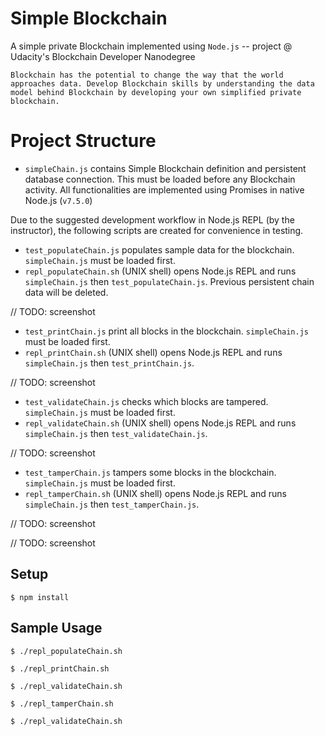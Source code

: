 Simple Blockchain
=================

A simple private Blockchain implemented using `Node.js` -- project @ Udacity's Blockchain Developer Nanodegree

    Blockchain has the potential to change the way that the world approaches data. Develop Blockchain skills by understanding the data model behind Blockchain by developing your own simplified private blockchain.


# Project Structure

* `simpleChain.js` contains Simple Blockchain definition and persistent database connection. This must be loaded before any Blockchain activity. All functionalities are  implemented using Promises in native Node.js (`v7.5.0`)

Due to the suggested development workflow in Node.js REPL (by the instructor), the following scripts are created for convenience in testing.

* `test_populateChain.js` populates sample data for the blockchain. `simpleChain.js` must be loaded first.
* `repl_populateChain.sh` (UNIX shell) opens Node.js REPL and runs `simpleChain.js` then `test_populateChain.js`. Previous persistent chain data will be deleted.

// TODO: screenshot

* `test_printChain.js` print all blocks in the blockchain. `simpleChain.js` must be loaded first.
* `repl_printChain.sh` (UNIX shell) opens Node.js REPL and runs `simpleChain.js` then `test_printChain.js`.

// TODO: screenshot

* `test_validateChain.js` checks which blocks are tampered. `simpleChain.js` must be loaded first.
* `repl_validateChain.sh` (UNIX shell) opens Node.js REPL and runs `simpleChain.js` then `test_validateChain.js`.

// TODO: screenshot

* `test_tamperChain.js` tampers some blocks in the blockchain. `simpleChain.js` must be loaded first.
* `repl_tamperChain.sh` (UNIX shell) opens Node.js REPL and runs `simpleChain.js` then `test_tamperChain.js`.

// TODO: screenshot

// TODO: screenshot

## Setup

```
$ npm install
```


## Sample Usage

```shell
$ ./repl_populateChain.sh

$ ./repl_printChain.sh

$ ./repl_validateChain.sh

$ ./repl_tamperChain.sh

$ ./repl_validateChain.sh
```
